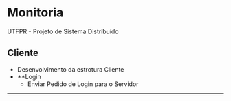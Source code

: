 # Monitoria
UTFPR - Projeto de Sistema Distribuído

## Cliente
* Desenvolvimento da estrotura Cliente
* **Login
   * Enviar Pedido de Login para o Servidor

------------------------------------------